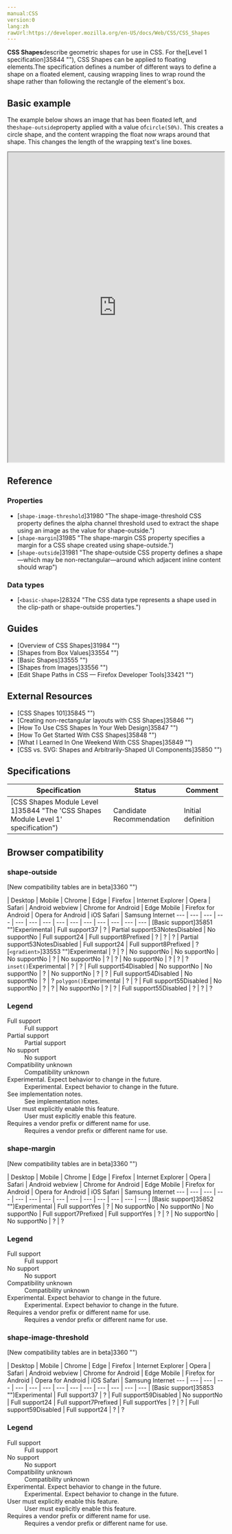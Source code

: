 ```yaml
---
manual:CSS
version:0
lang:zh
rawUrl:https://developer.mozilla.org/en-US/docs/Web/CSS/CSS_Shapes
---
```






**CSS Shapes**describe geometric shapes for use in CSS. For the[Level 1 specification]35844 ""), CSS Shapes can be applied to floating elements.The specification defines a number of different ways to define a shape on a floated element, causing wrapping lines to wrap round the shape rather than following the rectangle of the element&#39;s box.


## Basic example<a name="Basic_Example"></a>


The example below shows an image that has been floated left, and the`shape-outside`property applied with a value of`circle(50%)`. This creates a circle shape, and the content wrapping the float now wraps around that shape. This changes the length of the wrapping text&#39;s line boxes.



<iframe src='https://mdn.github.io/css-examples/shapes/overview/circle.html' width='100%' height='720'></iframe>


## Reference<a name="Reference"></a>

### Properties<a name="Properties"></a>

* [`shape-image-threshold`]31980 "The shape-image-threshold CSS property defines the alpha channel threshold used to extract the shape using an image as the value for shape-outside.")
* [`shape-margin`]31985 "The shape-margin CSS property specifies a margin for a CSS shape created using shape-outside.")
* [`shape-outside`]31981 "The shape-outside CSS property defines a shape—which may be non-rectangular—around which adjacent inline content should wrap")


### Data types<a name="Data_types"></a>

* [`<basic-shape>`]28324 "The <basic-shape> CSS data type represents a shape used in the clip-path or shape-outside properties.")


## Guides<a name="Guides"></a>

* [Overview of CSS Shapes]31984 "")
* [Shapes from Box Values]33554 "")
* [Basic Shapes]33555 "")
* [Shapes from Images]33556 "")
* [Edit Shape Paths in CSS — Firefox Developer Tools]33421 "")

## External Resources<a name="External_Resources"></a>

* [CSS Shapes 101]35845 "")
* [Creating non-rectangular layouts with CSS Shapes]35846 "")
* [How To Use CSS Shapes In Your Web Design]35847 "")
* [How To Get Started With CSS Shapes]35848 "")
* [What I Learned In One Weekend With CSS Shapes]35849 "")
* [CSS vs. SVG: Shapes and Arbitrarily-Shaped UI Components]35850 "")

## Specifications<a name="Specifications"></a>

Specification | Status | Comment 
 ---  |  ---  |  ---  | 
[CSS Shapes Module Level 1]35844 "The 'CSS Shapes Module Level 1' specification") | Candidate Recommendation | Initial definition 


## Browser compatibility<a name="Browser_compatibility"></a>

### shape-outside<a name="shape-outside"></a>
[New compatibility tables are in beta<i></i>]3360 "")

 | <abbr>Desktop<i></i></abbr> | <abbr>Mobile<i></i></abbr> 
 | <abbr>Chrome<i></i></abbr> | <abbr>Edge<i></i></abbr> | <abbr>Firefox<i></i></abbr> | <abbr>Internet Explorer<i></i></abbr> | <abbr>Opera<i></i></abbr> | <abbr>Safari<i></i></abbr> | <abbr>Android webview<i></i></abbr> | <abbr>Chrome for Android<i></i></abbr> | <abbr>Edge Mobile<i></i></abbr> | <abbr>Firefox for Android<i></i></abbr> | <abbr>Opera for Android<i></i></abbr> | <abbr>iOS Safari<i></i></abbr> | <abbr>Samsung Internet<i></i></abbr> 
 ---  |  ---  |  ---  |  ---  |  ---  |  ---  |  ---  |  ---  |  ---  |  ---  |  ---  |  ---  |  ---  |  ---  | 
[Basic support]35851 "")<abbr>Experimental<i></i></abbr> | <abbr>Full support</abbr>37 | <abbr>?</abbr> | <abbr>Partial support</abbr>53<abbr>Notes<i></i></abbr><abbr>Disabled<i></i></abbr> | <abbr>No support</abbr>No | <abbr>Full support</abbr>24 | <abbr>Full support</abbr>8<abbr>Prefixed<i></i></abbr> | <abbr>?</abbr> | <abbr>?</abbr> | <abbr>?</abbr> | <abbr>Partial support</abbr>53<abbr>Notes<i></i></abbr><abbr>Disabled<i></i></abbr> | <abbr>Full support</abbr>24 | <abbr>Full support</abbr>8<abbr>Prefixed<i></i></abbr> | <abbr>?</abbr> 
[`<gradient>`]33553 "")<abbr>Experimental<i></i></abbr> | <abbr>?</abbr> | <abbr>?</abbr> | <abbr>No support</abbr>No | <abbr>No support</abbr>No | <abbr>No support</abbr>No | <abbr>?</abbr> | <abbr>No support</abbr>No | <abbr>?</abbr> | <abbr>?</abbr> | <abbr>No support</abbr>No | <abbr>?</abbr> | <abbr>?</abbr> | <abbr>?</abbr> 
`inset()`<abbr>Experimental<i></i></abbr> | <abbr>?</abbr> | <abbr>?</abbr> | <abbr>Full support</abbr>54<abbr>Disabled<i></i></abbr> | <abbr>No support</abbr>No | <abbr>No support</abbr>No | <abbr>?</abbr> | <abbr>No support</abbr>No | <abbr>?</abbr> | <abbr>?</abbr> | <abbr>Full support</abbr>54<abbr>Disabled<i></i></abbr> | <abbr>No support</abbr>No | <abbr>?</abbr> | <abbr>?</abbr> 
`polygon()`<abbr>Experimental<i></i></abbr> | <abbr>?</abbr> | <abbr>?</abbr> | <abbr>Full support</abbr>55<abbr>Disabled<i></i></abbr> | <abbr>No support</abbr>No | <abbr>?</abbr> | <abbr>?</abbr> | <abbr>No support</abbr>No | <abbr>?</abbr> | <abbr>?</abbr> | <abbr>Full support</abbr>55<abbr>Disabled<i></i></abbr> | <abbr>?</abbr> | <abbr>?</abbr> | <abbr>?</abbr> 


### Legend<a name="Legend"></a>
<dl><dt id=''><abbr>Full support</abbr></dt><dd>Full support</dd><dt id=''><abbr>Partial support</abbr></dt><dd>Partial support</dd><dt id=''><abbr>No support</abbr></dt><dd>No support</dd><dt id=''><abbr>Compatibility unknown</abbr></dt><dd>Compatibility unknown</dd><dt id=''><abbr>Experimental. Expect behavior to change in the future.<i></i></abbr></dt><dd>Experimental. Expect behavior to change in the future.</dd><dt id=''><abbr>See implementation notes.<i></i></abbr></dt><dd>See implementation notes.</dd><dt id=''><abbr>User must explicitly enable this feature.<i></i></abbr></dt><dd>User must explicitly enable this feature.</dd><dt id=''><abbr>Requires a vendor prefix or different name for use.<i></i></abbr></dt><dd>Requires a vendor prefix or different name for use.</dd></dl>

### shape-margin<a name="shape-margin"></a>
[New compatibility tables are in beta<i></i>]3360 "")

 | <abbr>Desktop<i></i></abbr> | <abbr>Mobile<i></i></abbr> 
 | <abbr>Chrome<i></i></abbr> | <abbr>Edge<i></i></abbr> | <abbr>Firefox<i></i></abbr> | <abbr>Internet Explorer<i></i></abbr> | <abbr>Opera<i></i></abbr> | <abbr>Safari<i></i></abbr> | <abbr>Android webview<i></i></abbr> | <abbr>Chrome for Android<i></i></abbr> | <abbr>Edge Mobile<i></i></abbr> | <abbr>Firefox for Android<i></i></abbr> | <abbr>Opera for Android<i></i></abbr> | <abbr>iOS Safari<i></i></abbr> | <abbr>Samsung Internet<i></i></abbr> 
 ---  |  ---  |  ---  |  ---  |  ---  |  ---  |  ---  |  ---  |  ---  |  ---  |  ---  |  ---  |  ---  |  ---  | 
[Basic support]35852 "")<abbr>Experimental<i></i></abbr> | <abbr>Full support</abbr>Yes | <abbr>?</abbr> | <abbr>No support</abbr>No | <abbr>No support</abbr>No | <abbr>No support</abbr>No | <abbr>Full support</abbr>7<abbr>Prefixed<i></i></abbr> | <abbr>Full support</abbr>Yes | <abbr>?</abbr> | <abbr>?</abbr> | <abbr>No support</abbr>No | <abbr>No support</abbr>No | <abbr>?</abbr> | <abbr>?</abbr> 


### Legend<a name="Legend_2"></a>
<dl><dt id=''><abbr>Full support</abbr></dt><dd>Full support</dd><dt id=''><abbr>No support</abbr></dt><dd>No support</dd><dt id=''><abbr>Compatibility unknown</abbr></dt><dd>Compatibility unknown</dd><dt id=''><abbr>Experimental. Expect behavior to change in the future.<i></i></abbr></dt><dd>Experimental. Expect behavior to change in the future.</dd><dt id=''><abbr>Requires a vendor prefix or different name for use.<i></i></abbr></dt><dd>Requires a vendor prefix or different name for use.</dd></dl>

### shape-image-threshold<a name="shape-image-threshold"></a>
[New compatibility tables are in beta<i></i>]3360 "")

 | <abbr>Desktop<i></i></abbr> | <abbr>Mobile<i></i></abbr> 
 | <abbr>Chrome<i></i></abbr> | <abbr>Edge<i></i></abbr> | <abbr>Firefox<i></i></abbr> | <abbr>Internet Explorer<i></i></abbr> | <abbr>Opera<i></i></abbr> | <abbr>Safari<i></i></abbr> | <abbr>Android webview<i></i></abbr> | <abbr>Chrome for Android<i></i></abbr> | <abbr>Edge Mobile<i></i></abbr> | <abbr>Firefox for Android<i></i></abbr> | <abbr>Opera for Android<i></i></abbr> | <abbr>iOS Safari<i></i></abbr> | <abbr>Samsung Internet<i></i></abbr> 
 ---  |  ---  |  ---  |  ---  |  ---  |  ---  |  ---  |  ---  |  ---  |  ---  |  ---  |  ---  |  ---  |  ---  | 
[Basic support]35853 "")<abbr>Experimental<i></i></abbr> | <abbr>Full support</abbr>37 | <abbr>?</abbr> | <abbr>Full support</abbr>59<abbr>Disabled<i></i></abbr> | <abbr>No support</abbr>No | <abbr>Full support</abbr>24 | <abbr>Full support</abbr>7<abbr>Prefixed<i></i></abbr> | <abbr>Full support</abbr>Yes | <abbr>?</abbr> | <abbr>?</abbr> | <abbr>Full support</abbr>59<abbr>Disabled<i></i></abbr> | <abbr>Full support</abbr>24 | <abbr>?</abbr> | <abbr>?</abbr> 


### Legend<a name="Legend_3"></a>
<dl><dt id=''><abbr>Full support</abbr></dt><dd>Full support</dd><dt id=''><abbr>No support</abbr></dt><dd>No support</dd><dt id=''><abbr>Compatibility unknown</abbr></dt><dd>Compatibility unknown</dd><dt id=''><abbr>Experimental. Expect behavior to change in the future.<i></i></abbr></dt><dd>Experimental. Expect behavior to change in the future.</dd><dt id=''><abbr>User must explicitly enable this feature.<i></i></abbr></dt><dd>User must explicitly enable this feature.</dd><dt id=''><abbr>Requires a vendor prefix or different name for use.<i></i></abbr></dt><dd>Requires a vendor prefix or different name for use.</dd></dl>



